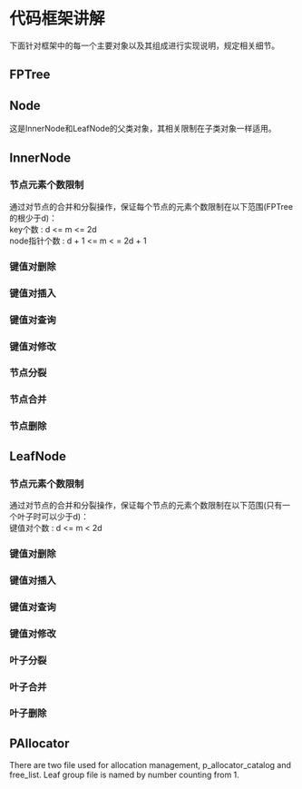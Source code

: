 

# 代码框架讲解
下面针对框架中的每一个主要对象以及其组成进行实现说明，规定相关细节。
## FPTree

## Node
这是InnerNode和LeafNode的父类对象，其相关限制在子类对象一样适用。


## InnerNode

### 节点元素个数限制
通过对节点的合并和分裂操作，保证每个节点的元素个数限制在以下范围(FPTree的根少于d)：  
key个数 : d <= m <= 2d </br>
node指针个数 : d + 1 <= m < = 2d + 1 </br>

### 键值对删除

### 键值对插入

### 键值对查询

### 键值对修改

### 节点分裂

### 节点合并

### 节点删除

## LeafNode

### 节点元素个数限制
通过对节点的合并和分裂操作，保证每个节点的元素个数限制在以下范围(只有一个叶子时可以少于d)：  
键值对个数 : d <= m < 2d </br>

### 键值对删除

### 键值对插入

### 键值对查询

### 键值对修改

### 叶子分裂

### 叶子合并

### 叶子删除

## PAllocator
There are two file used for allocation management, p_allocator_catalog and free_list. Leaf group file is named by number counting from 1. 
